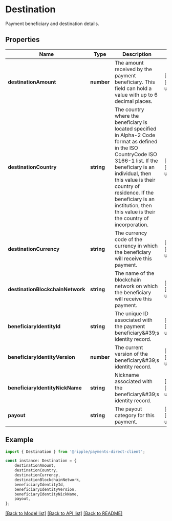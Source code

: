 # Destination

Payment beneficiary and destination details.

## Properties

Name | Type | Description | Notes
------------ | ------------- | ------------- | -------------
**destinationAmount** | **number** | The amount received by the payment beneficiary. This field can hold a value with up to 6 decimal places. | [optional] [default to undefined]
**destinationCountry** | **string** | The country where the beneficiary is located specified in Alpha-2 Code format as defined in the ISO CountryCode ISO 3166-1 list. If the beneficiary is an individual, then this value is their country of residence. If the beneficiary is an institution, then this value is their the country of incorporation. | [optional] [default to undefined]
**destinationCurrency** | **string** | The currency code of the currency in which the beneficiary will receive this payment. | [optional] [default to undefined]
**destinationBlockchainNetwork** | **string** | The name of the blockchain network on which the beneficiary will receive this payment. | [optional] [default to undefined]
**beneficiaryIdentityId** | **string** | The unique ID associated with the payment beneficiary\&#39;s identity record. | [optional] [default to undefined]
**beneficiaryIdentityVersion** | **number** | The current version of the beneficiary\&#39;s identity record. | [optional] [default to undefined]
**beneficiaryIdentityNickName** | **string** | Nickname associated with the beneficiary\&#39;s identity record. | [optional] [default to undefined]
**payout** | **string** | The payout category for this payment. | [optional] [default to undefined]

## Example

```typescript
import { Destination } from '@ripple/payments-direct-client';

const instance: Destination = {
    destinationAmount,
    destinationCountry,
    destinationCurrency,
    destinationBlockchainNetwork,
    beneficiaryIdentityId,
    beneficiaryIdentityVersion,
    beneficiaryIdentityNickName,
    payout,
};
```

[[Back to Model list]](../README.md#documentation-for-models) [[Back to API list]](../README.md#documentation-for-api-endpoints) [[Back to README]](../README.md)
